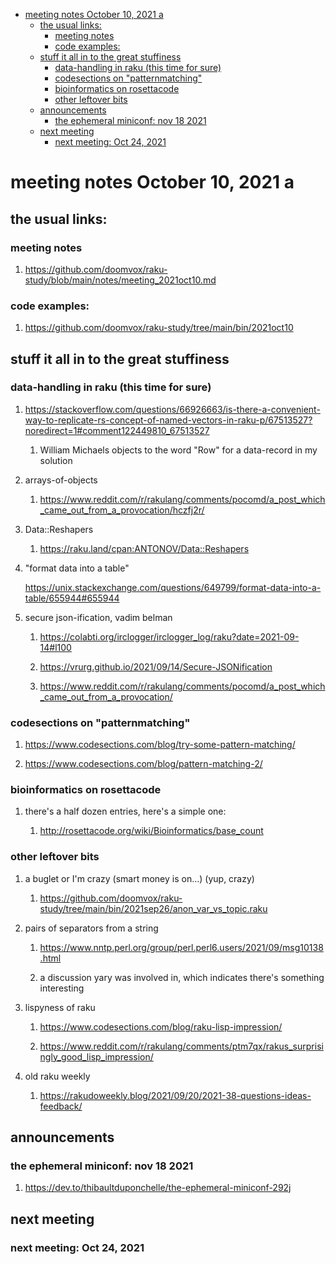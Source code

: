 - [meeting notes October 10, 2021                                      a](#org2916178)
  - [the usual links:](#org959052c)
    - [meeting notes](#orgce08f3e)
    - [code examples:](#orgcf8cae9)
  - [stuff it all in to the great stuffiness](#orga4e4a2e)
    - [data-handling in raku (this time for sure)](#orgc09d296)
    - [codesections on "patternmatching"](#org4c9d509)
    - [bioinformatics on rosettacode](#orge38299d)
    - [other leftover bits](#org8f2b12f)
  - [announcements](#orge55fc23)
    - [the ephemeral miniconf: nov 18 2021](#orgd21e07a)
  - [next meeting](#orgc5836ce)
    - [next meeting: Oct 24, 2021](#org64af71a)


<a id="org2916178"></a>

# meeting notes October 10, 2021                                      a


<a id="org959052c"></a>

## the usual links:


<a id="orgce08f3e"></a>

### meeting notes

1.  <https://github.com/doomvox/raku-study/blob/main/notes/meeting_2021oct10.md>


<a id="orgcf8cae9"></a>

### code examples:

1.  <https://github.com/doomvox/raku-study/tree/main/bin/2021oct10>


<a id="orga4e4a2e"></a>

## stuff it all in to the great stuffiness


<a id="orgc09d296"></a>

### data-handling in raku (this time for sure)

1.  <https://stackoverflow.com/questions/66926663/is-there-a-convenient-way-to-replicate-rs-concept-of-named-vectors-in-raku-p/67513527?noredirect=1#comment122449810_67513527>

    1.  William Michaels objects to the word "Row" for a data-record in my solution

2.  arrays-of-objects

    1.  <https://www.reddit.com/r/rakulang/comments/pocomd/a_post_which_came_out_from_a_provocation/hczfj2r/>

3.  Data::Reshapers

    1.  <https://raku.land/cpan:ANTONOV/Data::Reshapers>

4.  "format data into a table"

    <https://unix.stackexchange.com/questions/649799/format-data-into-a-table/655944#655944>

5.  secure json-ification, vadim belman

    1.  <https://colabti.org/irclogger/irclogger_log/raku?date=2021-09-14#l100>
    
    2.  <https://vrurg.github.io/2021/09/14/Secure-JSONification>
    
    3.  <https://www.reddit.com/r/rakulang/comments/pocomd/a_post_which_came_out_from_a_provocation/>


<a id="org4c9d509"></a>

### codesections on "patternmatching"

1.  <https://www.codesections.com/blog/try-some-pattern-matching/>

2.  <https://www.codesections.com/blog/pattern-matching-2/>


<a id="orge38299d"></a>

### bioinformatics on rosettacode

1.  there's a half dozen entries, here's a simple one:

    1.  <http://rosettacode.org/wiki/Bioinformatics/base_count>


<a id="org8f2b12f"></a>

### other leftover bits

1.  a buglet or I'm crazy (smart money is on&#x2026;)  (yup, crazy)

    1.  <https://github.com/doomvox/raku-study/tree/main/bin/2021sep26/anon_var_vs_topic.raku>

2.  pairs of separators from a string

    1.  <https://www.nntp.perl.org/group/perl.perl6.users/2021/09/msg10138.html>
    
    2.  a discussion yary was involved in, which indicates there's something interesting

3.  lispyness of raku

    1.  <https://www.codesections.com/blog/raku-lisp-impression/>
    
    2.  <https://www.reddit.com/r/rakulang/comments/ptm7qx/rakus_surprisingly_good_lisp_impression/>

4.  old raku weekly

    1.  <https://rakudoweekly.blog/2021/09/20/2021-38-questions-ideas-feedback/>


<a id="orge55fc23"></a>

## announcements


<a id="orgd21e07a"></a>

### the ephemeral miniconf: nov 18 2021

1.  <https://dev.to/thibaultduponchelle/the-ephemeral-miniconf-292j>


<a id="orgc5836ce"></a>

## next meeting


<a id="org64af71a"></a>

### next meeting: Oct 24, 2021
